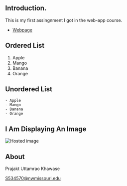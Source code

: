 
##  Introduction.

This is my first assingnment I got in the web-app course.

- [Webpage](https://en.wikipedia.org/wiki/Wiki "Link to Wiki")

## Ordered List
 
   1. Apple
   1. Mango
   1. Banana
   1. Orange
## Unordered List
 
    - Apple
    - Mango
    - Banana
    - Orange
    
## I Am Displaying An Image
 
 ![Hosted image](https://www.bensound.com/bensound-img/november.jpg)
 
## About
 
 Prajakt Uttamrao Khawase
 
 S534570@nwmissouri.edu
